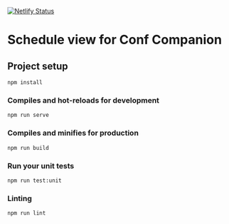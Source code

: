 [![Netlify Status](https://api.netlify.com/api/v1/badges/ee2f6171-793b-4a65-be8e-35467f4eef5d/deploy-status)](https://app.netlify.com/sites/brave-benz-3197b0/deploys)

# Schedule view for Conf Companion

## Project setup
```
npm install
```

### Compiles and hot-reloads for development
```
npm run serve
```

### Compiles and minifies for production
```
npm run build
```

### Run your unit tests
```
npm run test:unit
```

### Linting
```
npm run lint
```
